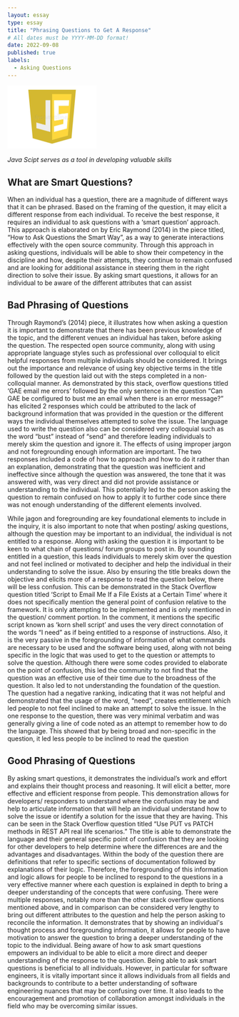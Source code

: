 ```yaml
---
layout: essay
type: essay
title: "Phrasing Questions to Get A Response"
# All dates must be YYYY-MM-DD format!
date: 2022-09-08
published: true
labels:
  - Asking Questions
---
```


<img width="200px" class="rounded float-start pe-4" src="../img/Java-Script-Logo.jpeg">

*Java Scipt serves as a tool in developing valuable skills*

## What are Smart Questions?


When an individual has a question, there are a magnitude of different ways that it can be phrased. Based on the framing of the question, it may elicit a different response from each individual. To receive the best response, it requires an individual to ask questions with a ‘smart question’ approach. This approach is elaborated on by Eric Raymond (2014) in the piece titled, “How to Ask Questions the Smart Way”, as a way to generate interactions effectively with the open source community. Through this approach in asking questions, individuals will be able to show their competency in the discipline and how, despite their attempts, they continue to remain confused and are looking for additional assistance in steering them in the right direction to solve their issue. By asking smart questions, it allows for an individual to be aware of the different attributes that can assist 

## Bad Phrasing of Questions
Through Raymond’s (2014) piece, it illustrates how when asking a question it is important to demonstrate that there has been previous knowledge of the topic, and the different venues an individual has taken, before asking the question. The respected open source community, along with using appropriate language styles such as professional over colloquial to elicit helpful responses from multiple individuals should be considered. It brings out the importance and relevance of using key objective terms in the title followed by the question laid out with the steps completed in a non-colloquial manner. As demonstrated by this stack, overflow questions titled ‘GAE email me errors’ followed by the only sentence in the question “Can GAE be configured to bust me an email when there is an error message?” has elicited 2 responses which could be attributed to the lack of background information that was provided in the question or the different ways the individual themselves attempted to solve the issue. The language used to write the question also can be considered very colloquial such as the word “bust” instead of “send” and therefore leading individuals to merely skim the question and ignore it. The effects of using improper jargon and not foregrounding enough information are important. The two responses included a code of how to approach and how to do it rather than an explanation, demonstrating that the question was inefficient and ineffective since although the question was answered, the tone that it was answered with, was very direct and did not provide assistance or understanding to the individual. This potentially led to the person asking the question to remain confused on how to apply it to further code since there was not enough understanding of the different elements involved. 

While jagon and foregrounding are key foundational elements to include in the inquiry, it is also important to note that when posting/ asking questions, although the question may be important to an individual, the individual is not entitled to a response. Along with asking the question it is important to be keen to what chain of questions/ forum groups to post in. By sounding entitled in a question, this leads individuals to merely skim over the question and not feel inclined or motivated to decipher and help the individual in their understanding to solve the issue. Also by ensuring the title breaks down the objective and elicits more of a response to read the question below, there will be less confusion. This can be demonstrated in the Stack Overflow question titled ‘Script to Email Me If a File Exists at a Certain Time’ where it does not specifically mention the general point of confusion relative to the framework. It is only attempting to be implemented and is only mentioned in the question/ comment portion. In the comment, it mentions the specific script known as ‘korn shell script’ and uses the very direct connotation of the words “I need” as if being entitled to a response of instructions. Also, it is the very passive in the foregrounding of information of what commands are necessary to be used and the software being used, along with not being specific in the logic that was used to get to the question or attempts to solve the question. Although there were some codes provided to elaborate on the point of confusion, this led the community to not find that the question was an effective use of their time due to the broadness of the question. It also led to not understanding the foundation of the question. The question had a negative ranking, indicating that it was not helpful and demonstrated that the usage of the word, “need”, creates entitlement which led people to not feel inclined to make an attempt to solve the issue. In the one response to the question, there was very minimal verbatim and was generally giving a line of code noted as an attempt to remember how to do the language. This showed that by being broad and non-specific in the question, it led less people to be inclined to read the question 

## Good Phrasing of Questions

By asking smart questions, it demonstrates the individual’s work and effort and explains their thought process and reasoning. It will elicit a better, more effective and efficient response from people. This demonstration allows for developers/ responders to understand where the confusion may be and help to articulate information that will help an individual understand how to solve the issue or identify a solution for the issue that they are having. This can be seen in the Stack Overflow question titled “Use PUT vs PATCH methods in REST API real life scenarios.” The title is able to demonstrate the language and their general specific point of confusion that they are looking for other developers to help determine where the differences are and the advantages and disadvantages. Within the body of the question there are definitions that refer to specific sections of documentation followed by explanations of their logic. Therefore, the foregrounding of this information and logic allows for people to be inclined to respond to the questions in a very effective manner where each question is explained in depth to bring a deeper understanding of the concepts that were confusing. There were multiple responses, notably more than the other stack overflow questions mentioned above, and in comparison can be considered very lengthy to bring out different attributes to the question and help the person asking to reconcile the information. It demonstrates that by showing an individual's thought process and foregrounding information, it allows for people to have motivation to answer the question to bring a deeper understanding of the topic to the individual. 
Being aware of how to ask smart questions empowers an individual to be able to elicit a more direct and deeper understanding of the response to the question. Being able to ask smart questions is beneficial to all individuals.  However, in particular for software engineers, it is vitally important since it allows individuals from all fields and backgrounds to contribute to a better understanding of software engineering nuances that may be confusing over time. It also leads to the encouragement and promotion of collaboration amongst individuals in the field who may be overcoming similar issues.
